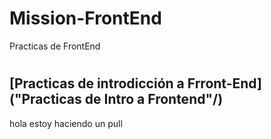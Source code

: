 # Mission-FrontEnd
Practicas de FrontEnd
#
## [Practicas de introdicción a Frront-End] ("Practicas de Intro a Frontend"/)
hola estoy haciendo un pull